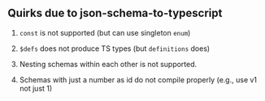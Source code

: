 ## Quirks due to json-schema-to-typescript

1. `const` is not supported (but can use singleton `enum`)

2. `$defs` does not produce TS types (but `definitions` does)

3. Nesting schemas within each other is not supported.

4. Schemas with just a number as id do not compile properly
    (e.g., use v1 not just 1)
